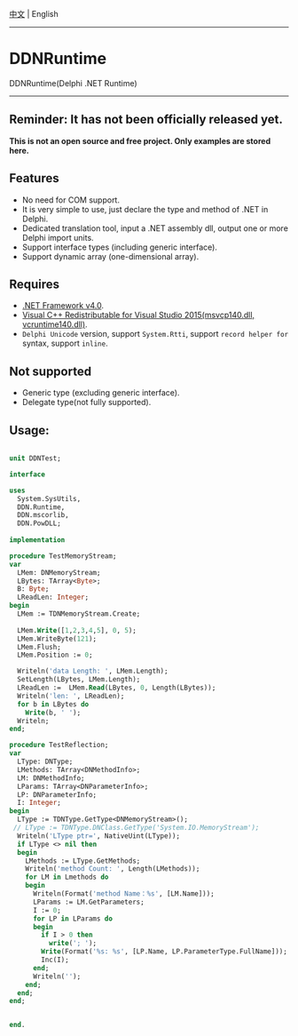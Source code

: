 [中文](README.zh-CN.md)   | English      

-----

# DDNRuntime

 DDNRuntime(Delphi .NET Runtime)  
 
 ----  
 **Reminder: It has not been officially released yet.**    
 ----  
 
 **This is not an open source and free project. Only examples are stored here.**  
 
## Features

* No need for COM support.
* It is very simple to use, just declare the type and method of .NET in Delphi.
* Dedicated translation tool, input a .NET assembly dll, output one or more Delphi import units.
* Support interface types (including generic interface).
* Support dynamic array (one-dimensional array).

 
## Requires

* [.NET Framework v4.0](https://www.microsoft.com/en-us/download/details.aspx?id=17851). 
* [Visual C++ Redistributable for Visual Studio 2015(msvcp140.dll, vcruntime140.dll)](https://www.microsoft.com/en-us/download/details.aspx?id=48145).
* `Delphi Unicode` version, support `System.Rtti`, support `record helper for` syntax, support `inline`.

## Not supported

* Generic type (excluding generic interface).
* Delegate type(not fully supported).

## Usage:

```pascal

unit DDNTest;

interface

uses
  System.SysUtils,
  DDN.Runtime,
  DDN.mscorlib,
  DDN.PowDLL;
  
implementation

procedure TestMemoryStream;
var
  LMem: DNMemoryStream;
  LBytes: TArray<Byte>;
  B: Byte;
  LReadLen: Integer;
begin
  LMem := TDNMemoryStream.Create;
  
  LMem.Write([1,2,3,4,5], 0, 5);
  LMem.WriteByte(121);
  LMem.Flush;
  LMem.Position := 0;

  Writeln('data Length: ', LMem.Length);
  SetLength(LBytes, LMem.Length);
  LReadLen :=  LMem.Read(LBytes, 0, Length(LBytes));
  Writeln('len: ', LReadLen);
  for b in LBytes do
    Write(b, ' ');
  Writeln;
end;

procedure TestReflection;
var
  LType: DNType;
  LMethods: TArray<DNMethodInfo>;
  LM: DNMethodInfo;
  LParams: TArray<DNParameterInfo>;
  LP: DNParameterInfo;
  I: Integer;
begin
  LType := TDNType.GetType<DNMemoryStream>();
 // LType := TDNType.DNClass.GetType('System.IO.MemoryStream');
  Writeln('LType ptr=', NativeUint(LType));
  if LType <> nil then
  begin
    LMethods := LType.GetMethods;
    Writeln('method Count: ', Length(LMethods));
    for LM in Lmethods do
    begin
      Writeln(Format('method Name：%s', [LM.Name]));
      LParams := LM.GetParameters;
      I := 0;
      for LP in LParams do
      begin
        if I > 0 then
          write('; ');
        Write(Format('%s: %s', [LP.Name, LP.ParameterType.FullName]));
        Inc(I);
      end;
      Writeln('');
    end;
  end;
end;


end.
  

```